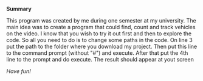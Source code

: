 **Summary**

This program was created by me during one semester at my university. The main idea was to create a program that could find, count and track 
vehicles on the video.
I know that you wish to try it out first and then to explore the code. So all you need to do is to change some paths in the code.
On line 3 put the path to the folder where you download my project. Then put this line to the command prompt (without "#") and execute. 
After that put the 4th line to the prompt and do execute. The result should appear at yout screen

_Have fun!_
